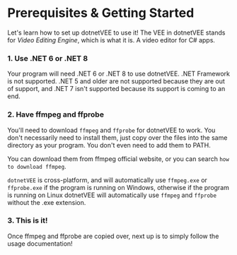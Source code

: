 # Prerequisites & Getting Started
Let's learn how to set up dotnetVEE to use it! The VEE in dotnetVEE stands for *Video Editing Engine*, which is what it is. A video editor for C# apps.

### 1. Use .NET 6 or .NET 8
Your program will need .NET 6 or .NET 8 to use dotnetVEE. .NET Framework is not supported. .NET 5 and older are not supported because they are out of support, and .NET 7 isn't supported because its support is coming to an end.

### 2. Have ffmpeg and ffprobe
You'll need to download `ffmpeg` and `ffprobe` for dotnetVEE to work. You don't necessarily need to install them, just copy over the files into the same directory as your program. You don't even need to add them to PATH.

You can download them from ffmpeg official website, or you can search `how to download ffmpeg`.

`dotnetVEE` is cross-platform, and will automatically use `ffmpeg.exe` or `ffprobe.exe` if the program is running on Windows, otherwise if the program is running on Linux dotnetVEE will automatically use `ffmpeg` and `ffprobe` without the .exe extension.

### 3. This is it!
Once ffmpeg and ffprobe are copied over, next up is to simply follow the usage documentation!
